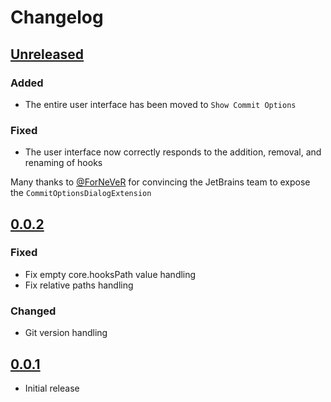 <!-- Keep a Changelog guide -> https://keepachangelog.com -->

# Changelog

## [Unreleased]
### Added
- The entire user interface has been moved to `Show Commit Options`

### Fixed
- The user interface now correctly responds to the addition, removal, and renaming of hooks

Many thanks to [@ForNeVeR](https://github.com/ForNeVeR) for convincing the JetBrains team to expose the `CommitOptionsDialogExtension`

## [0.0.2]
### Fixed
- Fix empty core.hooksPath value handling
- Fix relative paths handling

### Changed
- Git version handling

## [0.0.1]
- Initial release

[0.0.1]: https://github.com/ForNeVeR/Todosaurus/commits/v0.0.1
[0.0.2]: https://github.com/ForNeVeR/Todosaurus/commits/v0.0.1...v0.0.2
[0.1.0]: https://github.com/ForNeVeR/Todosaurus/commits/v0.0.2...v0.1.0
[Unreleased]: https://github.com/ForNeVeR/Todosaurus/compare/v0.1.0...HEAD